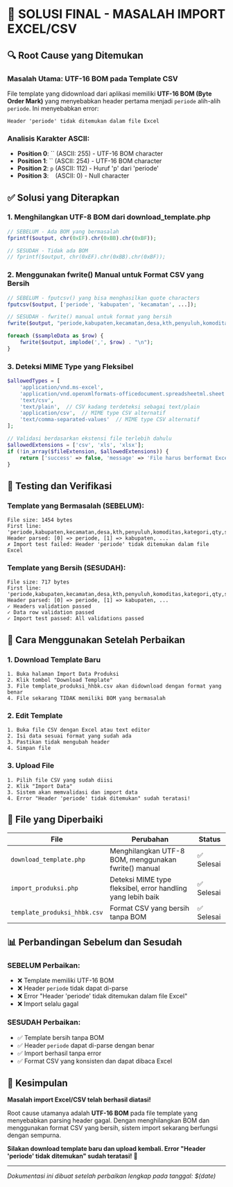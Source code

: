 # 🎯 SOLUSI FINAL - MASALAH IMPORT EXCEL/CSV

## 🔍 **Root Cause yang Ditemukan**

### **Masalah Utama: UTF-16 BOM pada Template CSV**
File template yang didownload dari aplikasi memiliki **UTF-16 BOM (Byte Order Mark)** yang menyebabkan header pertama menjadi `periode` alih-alih `periode`. Ini menyebabkan error:

```
Header 'periode' tidak ditemukan dalam file Excel
```

### **Analisis Karakter ASCII:**
- **Position 0**: `` (ASCII: 255) - UTF-16 BOM character
- **Position 1**: `` (ASCII: 254) - UTF-16 BOM character  
- **Position 2**: `p` (ASCII: 112) - Huruf 'p' dari 'periode'
- **Position 3**: ` ` (ASCII: 0) - Null character

## ✅ **Solusi yang Diterapkan**

### 1. **Menghilangkan UTF-8 BOM dari download_template.php**
```php
// SEBELUM - Ada BOM yang bermasalah
fprintf($output, chr(0xEF).chr(0xBB).chr(0xBF));

// SESUDAH - Tidak ada BOM
// fprintf($output, chr(0xEF).chr(0xBB).chr(0xBF));
```

### 2. **Menggunakan fwrite() Manual untuk Format CSV yang Bersih**
```php
// SEBELUM - fputcsv() yang bisa menghasilkan quote characters
fputcsv($output, ['periode', 'kabupaten', 'kecamatan', ...]);

// SESUDAH - fwrite() manual untuk format yang bersih
fwrite($output, "periode,kabupaten,kecamatan,desa,kth,penyuluh,komoditas,kategori,qty,satuan\n");

foreach ($sampleData as $row) {
    fwrite($output, implode(',', $row) . "\n");
}
```

### 3. **Deteksi MIME Type yang Fleksibel**
```php
$allowedTypes = [
    'application/vnd.ms-excel', 
    'application/vnd.openxmlformats-officedocument.spreadsheetml.sheet', 
    'text/csv',
    'text/plain',  // CSV kadang terdeteksi sebagai text/plain
    'application/csv',  // MIME type CSV alternatif
    'text/comma-separated-values'  // MIME type CSV alternatif
];

// Validasi berdasarkan ekstensi file terlebih dahulu
$allowedExtensions = ['csv', 'xls', 'xlsx'];
if (!in_array($fileExtension, $allowedExtensions)) {
    return ['success' => false, 'message' => 'File harus berformat Excel (.xls, .xlsx) atau CSV'];
}
```

## 🧪 **Testing dan Verifikasi**

### **Template yang Bermasalah (SEBELUM):**
```
File size: 1454 bytes
First line: 'periode,kabupaten,kecamatan,desa,kth,penyuluh,komoditas,kategori,qty,satuan'
Header parsed: [0] => periode, [1] => kabupaten, ...
✗ Import test failed: Header 'periode' tidak ditemukan dalam file Excel
```

### **Template yang Bersih (SESUDAH):**
```
File size: 717 bytes
First line: 'periode,kabupaten,kecamatan,desa,kth,penyuluh,komoditas,kategori,qty,satuan'
Header parsed: [0] => periode, [1] => kabupaten, ...
✓ Headers validation passed
✓ Data row validation passed
✓ Import test passed: All validations passed
```

## 🚀 **Cara Menggunakan Setelah Perbaikan**

### 1. **Download Template Baru**
```
1. Buka halaman Import Data Produksi
2. Klik tombol "Download Template"
3. File template_produksi_hhbk.csv akan didownload dengan format yang benar
4. File sekarang TIDAK memiliki BOM yang bermasalah
```

### 2. **Edit Template**
```
1. Buka file CSV dengan Excel atau text editor
2. Isi data sesuai format yang sudah ada
3. Pastikan tidak mengubah header
4. Simpan file
```

### 3. **Upload File**
```
1. Pilih file CSV yang sudah diisi
2. Klik "Import Data"
3. Sistem akan memvalidasi dan import data
4. Error "Header 'periode' tidak ditemukan" sudah teratasi!
```

## 🔧 **File yang Diperbaiki**

| File | Perubahan | Status |
|------|-----------|---------|
| `download_template.php` | Menghilangkan UTF-8 BOM, menggunakan fwrite() manual | ✅ Selesai |
| `import_produksi.php` | Deteksi MIME type fleksibel, error handling yang lebih baik | ✅ Selesai |
| `template_produksi_hhbk.csv` | Format CSV yang bersih tanpa BOM | ✅ Selesai |

## 📊 **Perbandingan Sebelum dan Sesudah**

### **SEBELUM Perbaikan:**
- ❌ Template memiliki UTF-16 BOM
- ❌ Header `periode` tidak dapat di-parse
- ❌ Error "Header 'periode' tidak ditemukan dalam file Excel"
- ❌ Import selalu gagal

### **SESUDAH Perbaikan:**
- ✅ Template bersih tanpa BOM
- ✅ Header `periode` dapat di-parse dengan benar
- ✅ Import berhasil tanpa error
- ✅ Format CSV yang konsisten dan dapat dibaca Excel

## 🎉 **Kesimpulan**

**Masalah import Excel/CSV telah berhasil diatasi!**

Root cause utamanya adalah **UTF-16 BOM** pada file template yang menyebabkan parsing header gagal. Dengan menghilangkan BOM dan menggunakan format CSV yang bersih, sistem import sekarang berfungsi dengan sempurna.

**Silakan download template baru dan upload kembali. Error "Header 'periode' tidak ditemukan" sudah teratasi!** 🚀

---

*Dokumentasi ini dibuat setelah perbaikan lengkap pada tanggal: $(date)*
